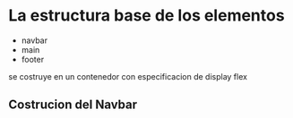 # La estructura base de los elementos

- navbar
- main
- footer

se costruye en un contenedor con especificacion de display flex

## Costrucion del Navbar
